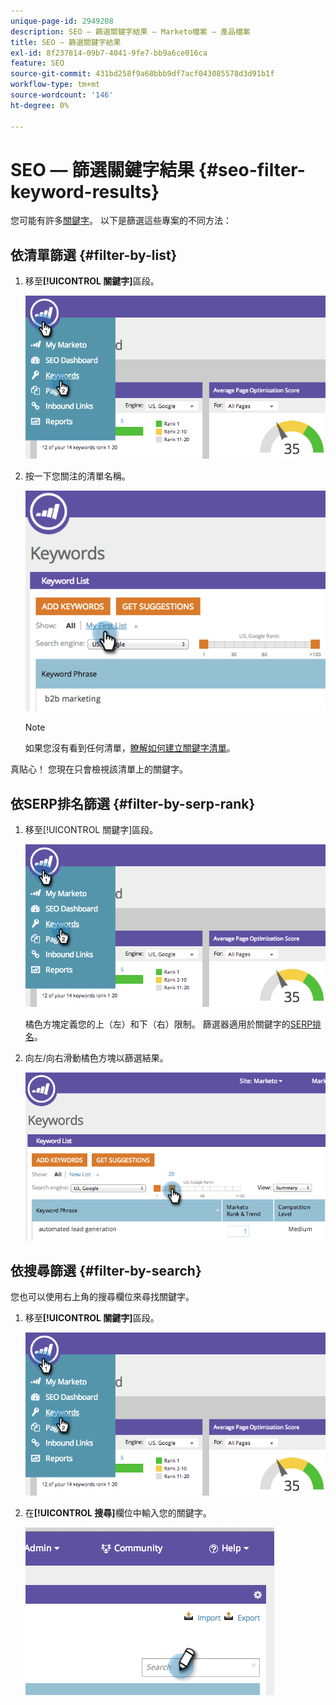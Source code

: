 ```yaml
---
unique-page-id: 2949208
description: SEO — 篩選關鍵字結果 — Marketo檔案 — 產品檔案
title: SEO — 篩選關鍵字結果
exl-id: 8f237814-09b7-4041-9fe7-bb9a6ce016ca
feature: SEO
source-git-commit: 431bd258f9a68bbb9df7acf043085578d3d91b1f
workflow-type: tm+mt
source-wordcount: '146'
ht-degree: 0%

---
```


# SEO — 篩選關鍵字結果 {#seo-filter-keyword-results}

您可能有許多[關鍵字](/help/marketo/product-docs/additional-apps/seo/keywords/seo-understanding-keywords.md)。 以下是篩選這些專案的不同方法：

## 依清單篩選 {#filter-by-list}

1. 移至&#x200B;**[!UICONTROL 關鍵字]**&#x200B;區段。

   ![](assets/image2014-9-18-11-3a55-3a8.png)

1. 按一下您關注的清單名稱。

   ![](assets/image2014-9-18-11-3a55-3a32.png)

   >[!NOTE]
   >
   >如果您沒有看到任何清單，[瞭解如何建立關鍵字清單](/help/marketo/product-docs/additional-apps/seo/understanding-seo/seo-managing-lists.md)。

真貼心！ 您現在只會檢視該清單上的關鍵字。

## 依SERP排名篩選 {#filter-by-serp-rank}

1. 移至[!UICONTROL 關鍵字]區段。

   ![](assets/image2014-9-18-12-3a0-3a10.png)

   橘色方塊定義您的上（左）和下（右）限制。 篩選器適用於關鍵字的[SERP排名](/help/marketo/product-docs/additional-apps/seo/understanding-seo/understanding-search-engine-optimization.md)。

1. 向左/向右滑動橘色方塊以篩選結果。

   ![](assets/image2014-9-18-12-3a0-3a15.png)

## 依搜尋篩選 {#filter-by-search}

您也可以使用右上角的搜尋欄位來尋找關鍵字。

1. 移至&#x200B;**[!UICONTROL 關鍵字]**&#x200B;區段。

   ![](assets/image2014-9-18-12-3a0-3a50.png)

1. 在&#x200B;**[!UICONTROL 搜尋]**&#x200B;欄位中輸入您的關鍵字。

   ![](assets/image2014-9-18-12-3a1-3a7.png)
